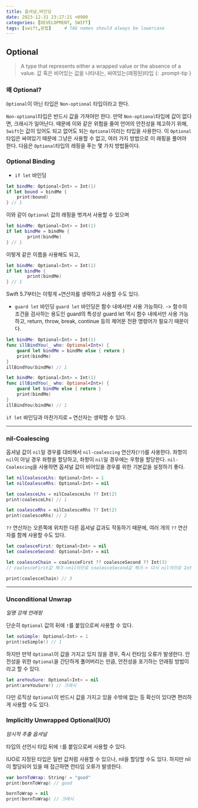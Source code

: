 ```yaml
---
title: 옵셔널,바인딩
date: 2023-12-31 23:27:21 +0900
categories: [DEVELOPMENT, SWIFT]
tags: [swift,문법]     # TAG names should always be lowercase
---
```


## Optional
> A type that represents either a wrapped value or the absence of a value. 
> 값 혹은 비어있는 값을 나타내는, 싸여있는(래핑된)타입
{: .prompt-tip }

### 왜 Optional?
`Optional`이 아닌 타입은 `Non-optional` 타입이라고 한다.

`Non-optional`타입은 반드시 값을 가져야만 한다.
만약 `Non-optional`타입에 값이 없다면, 크래시가 일어난다.
때문에 이와 같은 위험을 줄여 언어의 안전성을 제고하기 위해, `Swift`는 값이 있어도 되고 없어도 되는 `Optional`이라는 타입을 사용한다.
이 `Optional` 타입은 싸여있기 때문에 그냥은 사용할 수 없고, 여러 가지 방법으로 이 래핑을 풀어야 한다.
다음은 `Optional`타입의 래핑을 푸는 몇 가지 방법들이다.

### Optional Binding
- `if let` 바인딩
```swift
let bindMe: Optional<Int> = Int(1)
if let bound = bindMe {
	print(bound)
} // 1
```
이와 같이 `Optional` 값의 래핑을 벗겨서 사용할 수 있으며
```swift
let bindMe: Optional<Int> = Int(1)
if let bindMe = bindMe {
		print(bindMe)
} // 1
```
이렇게 같은 이름을 사용해도 되고,
```swift
let bindMe: Optional<Int> = Int(1)
if let bindMe {
		print(bindMe)
} // 1
```
Swift 5.7부터는 이렇게 `=`연산자를 생략하고 사용할 수도 있다.

- `guard let` 바인딩
`guard let` 바인딩은 함수 내에서만 사용 가능하다. ->
함수의 조건을 검사하는 용도인 guard의 특성상 guard let 역시 함수 내에서만 사용 가능하고, return, throw, break, continue 등의 제어문 전환 명령어가 필요기 때문이다.

```swift
let bindMe: Optional<Int> = Int(1)
func illBindYou(_ who: Optional<Int>) {
    guard let bindMe = bindMe else { return }
    print(bindMe)
}
illBindYou(bindMe) // 1
```

```swift
let bindMe: Optional<Int> = Int(1)
func illBindYou(_ who: Optional<Int>) {
    guard let bindMe else { return }
    print(bindMe)
}
illBindYou(bindMe) // 1
```

`if let` 바인딩과 마찬가지로 `=` 연산자는 생략할 수 있다.

---

### nil-Coalescing
옵셔널 값이 `nil`일 경우를 대비해서 `nil-coalescing` 연산자(`??`)를 사용한다. 
좌항이 `nil`이 아닐 경우 좌항을 할당하고, 좌항이 `nil`일 경우에는 우항을 할당한다.
`nil-Coalescing`을 사용하면 옵셔널 값이 비어있을 경우를 위한 기본값을 설정하기 좋다.

```swift
let nilCoalesceLhs: Optional<Int> = 1
let nilCoalesceRhs: Optional<Int> = nil

let coalesceLhs = nilCoalesceLhs ?? Int(2)
print(coalesceLhs) // 1

let coalesceRhs = nilCoalesceRhs ?? Int(2)
print(coalesceRhs) // 2
```

`??` 연산자는 오른쪽에 위치한 다른 옵셔널 값과도 작동하기 때문에, 여러 개의 `??` 연산자를 함께 사용할 수도 있다.

```swift
let coalesceFirst: Optional<Int> = nil
let coalesceSecond: Optional<Int> = nil

let coalesceChain = coalesceFirst ?? coalesceSecond ?? Int(3)
// coalesceFirst값 체크->nil이므로 coalesceSecond값 체크-> 다시 nil이므로 Int(3)에 도달

print(coalesceChain) // 3
```

---

### Unconditional Unwrap
*일명 강제 언래핑*

단순히 `Optional` 값의 뒤에 `!`를 붙임으로써 사용할 수 있다.
```swift
let soSimple: Optional<Int> = 1
print(soSimple!) // 1
```

하지만 만약 `Optional`이 값을 가지고 있지 않을 경우, 즉시 런타임 오류가 발생한다.
안전성을 위한 `Optional`을 간단하게 풀어버리는 만큼, 안전성을 포기하는 언래핑 방법이라고 할 수 있다.

```swift
let areYouSure: Optional<Int> = nil
print(areYouSure!) // 크래시
```
다만 로직상 `Optional`이 반드시 값을 가지고 있을 수밖에 없는 등 확신이 있다면 편리하게 사용할 수도 있다.

### Implicitly Unwrapped Optional(IUO)
*암시적 추출 옵셔널*

타입의 선언시 타입 뒤에 `!`를 붙임으로써 사용할 수 있다.

IUO로 지정된 타입은 일반 값처럼 사용할 수 있으나, nil을 할당할 수도 있다. 하지만 nil이 할당되어 있을 때 접근하면 런타임 오류가 발생한다.

```swift
var bornToWrap: String! = "good"
print(bornToWrap) // good

bornToWrap = nil
print(bornToWrap) // 크래시
```